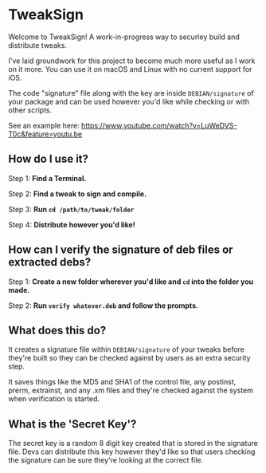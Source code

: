 # TweakSign

Welcome to TweakSign! A work-in-progress way to securley build and distribute tweaks.

I've laid groundwork for this project to become much more useful as I work on it more. You can use it on macOS and Linux with no current support for iOS.

The code "signature" file along with the key are inside `DEBIAN/signature` of your package and can be used however you'd like while checking or with other scripts.

See an example here: https://www.youtube.com/watch?v=LuWeDVS-T0c&feature=youtu.be

## How do I use it?
Step 1: **Find a Terminal.**

Step 2: **Find a tweak to sign and compile.**

Step 3: **Run `cd /path/to/tweak/folder`**

Step 4: **Distribute however you'd like!**

## How can I verify the signature of deb files or extracted debs?
Step 1: **Create a new folder wherever you'd like and `cd` into the folder you made.**

Step 2: **Run `verify whatever.deb` and follow the prompts.**

## What does this do?
It creates a signature file within `DEBIAN/signature` of your tweaks before they're built so they can be checked against by users as an extra security step.

It saves things like the MD5 and SHA1 of the control file, any postinst, prerm, extrainst, and any .xm files and they're checked against the system when verification is started.

## What is the 'Secret Key'?
The secret key is a random 8 digit key created that is stored in the signature file. Devs can distribute this key however they'd like so that users checking the signature can be sure they're looking at the correct file.
